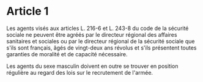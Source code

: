 # Article 1

Les agents visés aux articles L. 216-6 et L. 243-8 du code de la sécurité sociale ne peuvent être agréés par le directeur régional des affaires sanitaires et sociales ou par le directeur régional de la sécurité sociale que s'ils sont français, âgés de vingt-deux ans révolus et s'ils présentent toutes garanties de moralité et de capacité nécessaire.

Les agents du sexe masculin doivent en outre se trouver en position régulière au regard des lois sur le recrutement de l'armée.
